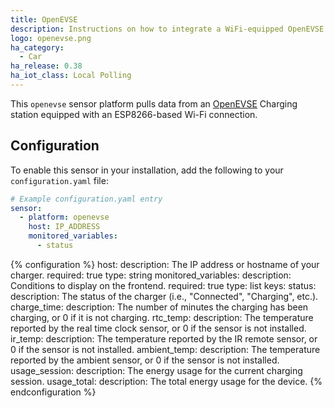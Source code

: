 ```yaml
---
title: OpenEVSE
description: Instructions on how to integrate a WiFi-equipped OpenEVSE Charging station with Home Assistant
logo: openevse.png
ha_category:
  - Car
ha_release: 0.38
ha_iot_class: Local Polling
---
```


This `openevse` sensor platform pulls data from an [OpenEVSE](https://www.openevse.com/) Charging station equipped with an ESP8266-based Wi-Fi connection.

## Configuration

To enable this sensor in your installation, add the following to your `configuration.yaml` file:

```yaml
# Example configuration.yaml entry
sensor:
  - platform: openevse
    host: IP_ADDRESS
    monitored_variables:
      - status
```

{% configuration %}
host:
  description: The IP address or hostname of your charger.
  required: true
  type: string
monitored_variables:
  description: Conditions to display on the frontend.
  required: true
  type: list
  keys:
    status:
      description: The status of the charger (i.e., "Connected", "Charging", etc.).
    charge_time:
      description: The number of minutes the charging has been charging, or 0 if it is not charging.
    rtc_temp:
      description: The temperature reported by the real time clock sensor, or 0 if the sensor is not installed.
    ir_temp:
      description: The temperature reported by the IR remote sensor, or 0 if the sensor is not installed.
    ambient_temp:
      description: The temperature reported by the ambient sensor, or 0 if the sensor is not installed.
    usage_session:
      description: The energy usage for the current charging session.
    usage_total:
      description: The total energy usage for the device.
{% endconfiguration %}
